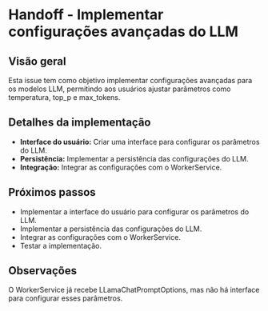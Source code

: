 # Handoff - Implementar configurações avançadas do LLM

## Visão geral

Esta issue tem como objetivo implementar configurações avançadas para os modelos LLM, permitindo aos usuários ajustar parâmetros como temperatura, top_p e max_tokens.

## Detalhes da implementação

- **Interface do usuário:** Criar uma interface para configurar os parâmetros do LLM.
- **Persistência:** Implementar a persistência das configurações do LLM.
- **Integração:** Integrar as configurações com o WorkerService.

## Próximos passos

- Implementar a interface do usuário para configurar os parâmetros do LLM.
- Implementar a persistência das configurações do LLM.
- Integrar as configurações com o WorkerService.
- Testar a implementação.

## Observações

O WorkerService já recebe LLamaChatPromptOptions, mas não há interface para configurar esses parâmetros.
